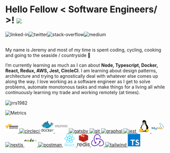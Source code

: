 <h1> Hello Fellow < Software Engineers/ >! <img src = "https://raw.githubusercontent.com/MartinHeinz/MartinHeinz/master/wave.gif" width = 50px> </h1>
<p align='center'>

 [<img align="left" alt="linked-in" src="https://img.shields.io/badge/linkedin-%230077B5.svg?&style=for-the-badge&logo=linkedin&logoColor=white" />](https://www.linkedin.com/in/jeremy-smith-2b3a9b15/)

 [<img align="left" alt="twitter" src="https://img.shields.io/badge/twitter-%231DA1F2.svg?&style=for-the-badge&logo=twitter&logoColor=white" />](https://twitter.com/Jeremystwita)

 [<img align="left" alt="stack-overflow" src="https://img.shields.io/badge/stack%20overflow-FE7A16?logo=stack-overflow&logoColor=white&style=for-the-badge" />](https://stackoverflow.com/users/11561000/jeremy)

 [<img align="left" alt="medium" src="https://img.shields.io/badge/medium-%2312100E.svg?&style=for-the-badge&logo=medium&logoColor=white" />](https://jeremyrrsmith.medium.com/)

</p>
<br />
 <br />
<p>
My name is Jeremy and most of my time is spent coding, cycling, cooking and going to the seaside / countryside 🌱 

I’m currently learning as much as I can about **Node, Typescript, Docker, React, Redux, AWS, Jest, CircleCI**. I am learning about design patterns, architecture and trying to agnostically deal with whatever else comes up along the way. I love working as a software engineer as I get to solve problems, automate monotonous tasks and make things for a living all while continuously learning my trade and working remotely (at times).
</p>

<p>
 <img
  align="center"
  src="https://github-readme-streak-stats.herokuapp.com/?user=jrrs1982&"
  alt="jrrs1982"
 />
</p>

![Metrics](https://metrics.lecoq.io/jrrs1982?template=terminal&base.header=0&base.activity=0&base.repositories=0&base.metadata=0&languages=1&languages.limit=8&languages.colors=github&languages.threshold=0%25&config.timezone=America%2FToronto)

<p align="left">
 <a href="https://aws.amazon.com" target="_blank">
  <img
   src="https://raw.githubusercontent.com/devicons/devicon/master/icons/amazonwebservices/amazonwebservices-original-wordmark.svg"
   alt="aws"
   width="40"
   height="40"
  />
 </a>
 <a href="https://circleci.com" target="_blank">
  <img
   src="https://www.vectorlogo.zone/logos/circleci/circleci-icon.svg"
   alt="circleci"
   width="40"
   height="40"
  />
 </a>
 <a href="https://www.docker.com/" target="_blank">
  <img
   src="https://raw.githubusercontent.com/devicons/devicon/master/icons/docker/docker-original-wordmark.svg"
   alt="docker"
   width="40"
   height="40"
  />
 </a>
 <a href="https://expressjs.com" target="_blank">
  <img
   src="https://raw.githubusercontent.com/devicons/devicon/master/icons/express/express-original-wordmark.svg"
   alt="express"
   width="40"
   height="40"
  />
 </a>
 <a href="https://www.gatsbyjs.com/" target="_blank">
  <img
   src="https://www.vectorlogo.zone/logos/gatsbyjs/gatsbyjs-icon.svg"
   alt="gatsby"
   width="40"
   height="40"
  />
 </a>
 <a href="https://git-scm.com/" target="_blank">
  <img
   src="https://www.vectorlogo.zone/logos/git-scm/git-scm-icon.svg"
   alt="git"
   width="40"
   height="40"
  />
 </a>
 <a href="https://graphql.org" target="_blank">
  <img
   src="https://www.vectorlogo.zone/logos/graphql/graphql-icon.svg"
   alt="graphql"
   width="40"
   height="40"
  />
 </a>
 <a href="https://jestjs.io" target="_blank">
  <img
   src="https://www.vectorlogo.zone/logos/jestjsio/jestjsio-icon.svg"
   alt="jest"
   width="40"
   height="40"
  />
 </a>
 <a href="https://www.linux.org/" target="_blank">
  <img
   src="https://raw.githubusercontent.com/devicons/devicon/master/icons/linux/linux-original.svg"
   alt="linux"
   width="40"
   height="40"
  />
 </a>
 <a href="https://www.mysql.com/" target="_blank">
  <img
   src="https://raw.githubusercontent.com/devicons/devicon/master/icons/mysql/mysql-original-wordmark.svg"
   alt="mysql"
   width="40"
   height="40"
  />
 </a>
 <a href="https://nextjs.org/" target="_blank">
  <img
   src="https://cdn.worldvectorlogo.com/logos/nextjs-3.svg"
   alt="nextjs"
   width="40"
   height="40"
  />
 </a>
 <a href="https://nodejs.org" target="_blank">
  <img
   src="https://raw.githubusercontent.com/devicons/devicon/master/icons/nodejs/nodejs-original-wordmark.svg"
   alt="nodejs"
   width="40"
   height="40"
  />
 </a>
 <a href="https://postman.com" target="_blank">
  <img
   src="https://www.vectorlogo.zone/logos/getpostman/getpostman-icon.svg"
   alt="postman"
   width="40"
   height="40"
  />
 </a>
 <a href="https://reactjs.org/" target="_blank">
  <img
   src="https://raw.githubusercontent.com/devicons/devicon/master/icons/react/react-original-wordmark.svg"
   alt="react"
   width="40"
   height="40"
  />
 </a>
 <a href="https://redis.io" target="_blank">
  <img
   src="https://raw.githubusercontent.com/devicons/devicon/master/icons/redis/redis-original-wordmark.svg"
   alt="redis"
   width="40"
   height="40"
  />
 </a>
 <a href="https://redux.js.org" target="_blank">
  <img
   src="https://raw.githubusercontent.com/devicons/devicon/master/icons/redux/redux-original.svg"
   alt="redux"
   width="40"
   height="40"
  />
 </a>
 <a href="https://tailwindcss.com/" target="_blank">
  <img
   src="https://www.vectorlogo.zone/logos/tailwindcss/tailwindcss-icon.svg"
   alt="tailwind"
   width="40"
   height="40"
  />
 </a>
 <a href="https://www.typescriptlang.org/" target="_blank">
  <img
   src="https://raw.githubusercontent.com/devicons/devicon/master/icons/typescript/typescript-plain.svg"
   alt="typescript"
   width="40"
   height="40"
  />
 </a>
</p>

